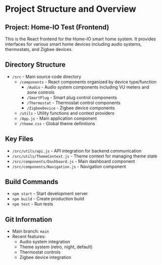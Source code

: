 # Project Structure and Overview

## Project: Home-IO Test (Frontend)

This is the React frontend for the Home-IO smart home system. It provides interfaces for various smart home devices including audio systems, thermostats, and Zigbee devices.

## Directory Structure

- `/src` - Main source code directory
  - `/components` - React components organized by device type/function
    - `/Audio` - Audio system components including VU meters and zone controls
    - `/SmartPlug` - Smart plug control components
    - `/Thermostat` - Thermostat control components
    - `/ZigbeeDevice` - Zigbee device components
  - `/utils` - Utility functions and context providers
  - `/App.js` - Main application component
  - `/theme.css` - Global theme definitions

## Key Files

- `/src/utils/api.js` - API integration for backend communication
- `/src/utils/ThemeContext.js` - Theme context for managing theme state
- `/src/components/Dashboard.js` - Main dashboard component
- `/src/components/Navigation.js` - Navigation component

## Build Commands

- `npm start` - Start development server
- `npm build` - Create production build
- `npm test` - Run tests

## Git Information

- Main branch: `main`
- Recent features:
  - Audio system integration
  - Theme system (retro, night, default)
  - Thermostat controls
  - Zigbee device integration